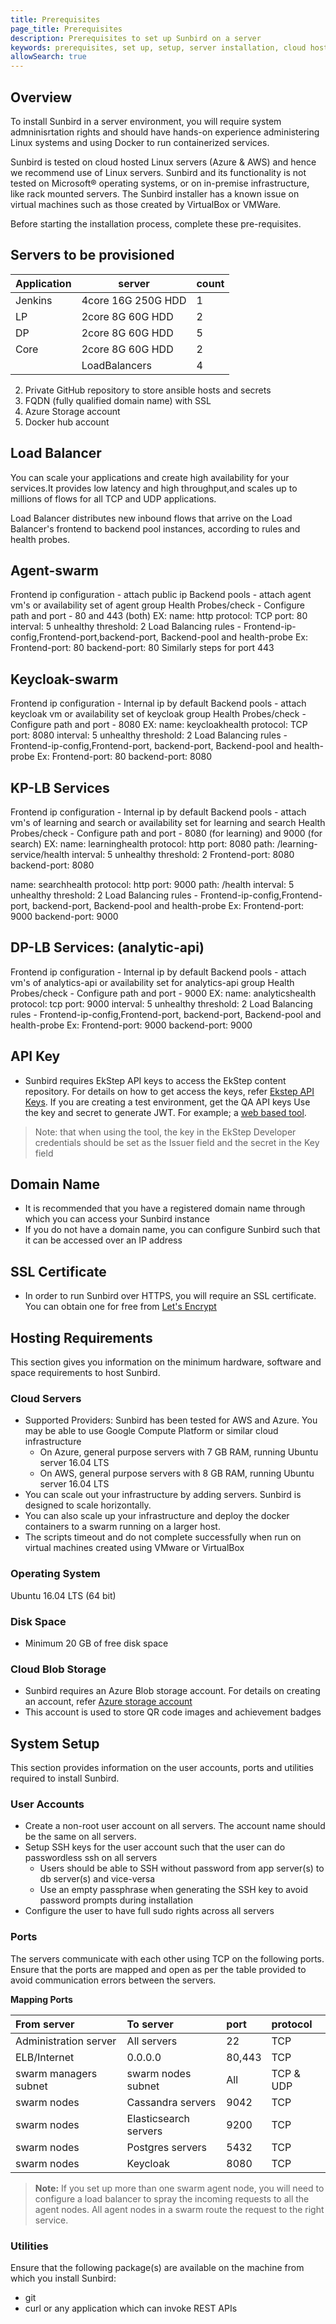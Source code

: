 ```yaml
---
title: Prerequisites
page_title: Prerequisites
description: Prerequisites to set up Sunbird on a server
keywords: prerequisites, set up, setup, server installation, cloud hosting, hosting, 
allowSearch: true
---
```


## Overview

To install Sunbird in a server environment, you will require system admninisrtation rights and should have hands-on experience administering Linux systems and using Docker to run containerized services.

Sunbird is tested on cloud hosted Linux servers (Azure & AWS) and hence we recommend use of Linux servers. Sunbird and its functionality is not tested on Microsoft® operating systems, or on in-premise infrastructure, like rack mounted servers. The Sunbird installer has a known issue on virtual machines such as those created by VirtualBox or VMWare. 

Before starting the installation process, complete these pre-requisites. 

## Servers to be provisioned 

|Application       |  server      |count|
|------------------|----------------------|------------------| 
| Jenkins |4core 16G 250G HDD| 1|
|LP       | 2core 8G 60G HDD | 2 |
|DP       |2core 8G 60G HDD  | 5 |
| Core    |2core 8G 60G HDD  |2 |
|   |   LoadBalancers   |  4 |

2. Private GitHub repository to store ansible hosts and secrets  
3. FQDN (fully qualified domain name) with SSL  
4. Azure Storage account   
5. Docker hub account 

## Load Balancer

You can scale your applications and create high availability for your services.It provides 
low latency and high throughput,and scales up to millions of flows for all TCP and UDP applications.

Load Balancer distributes new inbound flows that arrive on the Load Balancer's frontend to backend pool 
instances, according to rules and health probes.

## Agent-swarm

Frontend ip configuration - attach public ip
Backend pools - attach agent vm's or availability set of agent group
Health Probes/check - Configure path and port - 80 and 443 (both)
EX: name: http 
protocol: TCP 
port: 80 
interval: 5 
unhealthy threshold: 2
Load Balancing rules - Frontend-ip-config,Frontend-port,backend-port, Backend-pool and health-probe
Ex: Frontend-port: 80
backend-port: 80
Similarly steps for port 443


## Keycloak-swarm

Frontend ip configuration - Internal ip by default
Backend pools - attach keycloak vm or availability set of keycloak group
Health Probes/check - Configure path and port - 8080
EX: name: keycloakhealth 
protocol: TCP 
port: 8080 
interval: 5 
unhealthy threshold: 2
Load Balancing rules - Frontend-ip-config,Frontend-port, backend-port, Backend-pool and health-probe
Ex: Frontend-port: 80
backend-port: 8080


## KP-LB Services

Frontend ip configuration - Internal ip by default
Backend pools - attach vm's of learning and search or availability set for learning and search
Health Probes/check - Configure path and port - 8080 (for learning) and 9000 (for search)
EX: name: learninghealth 
protocol: http 
port: 8080 
path: /learning-service/health
interval: 5 
unhealthy threshold: 2
Frontend-port: 8080
backend-port: 8080

name: searchhealth 
protocol: http 
port: 9000 
path: /health 
interval: 5 
unhealthy threshold: 2
Load Balancing rules - Frontend-ip-config,Frontend-port, backend-port, Backend-pool and health-probe
Ex: Frontend-port: 9000
backend-port: 9000

## DP-LB Services: (analytic-api)

Frontend ip configuration - Internal ip by default
Backend pools - attach vm's of analytics-api or availability set for analytics-api group
Health Probes/check - Configure path and port - 9000
EX: name: analyticshealth 
protocol: tcp 
port: 9000 
interval: 5 
unhealthy threshold: 2
Load Balancing rules - Frontend-ip-config,Frontend-port, backend-port, Backend-pool and health-probe
Ex: Frontend-port: 9000
backend-port: 9000





## API Key

* Sunbird requires EkStep API keys to access the EkStep content repository. For details on how to get access the keys, refer [Ekstep API Keys](server_installation/ekstep_keys). If you are creating a test environment, get the QA API keys
Use the key and secret to generate JWT.  For example; a [web based tool](http://jwtbuilder.jamiekurtz.com/). 

> Note: that when using the tool, the key in the EkStep Developer credentials should be set as the Issuer field and the secret in the Key field

## Domain Name

* It is recommended that you have a registered domain name through which you can access your Sunbird instance
* If you do not have a domain name, you can configure Sunbird such that it can be accessed over an IP address

## SSL Certificate

* In order to run Sunbird over HTTPS, you will require an SSL certificate. You can obtain one for free from [Let's Encrypt](https://letsencrypt.org/)

## Hosting Requirements
This section gives you information on the minimum hardware, software and space requirements to host Sunbird.

### Cloud Servers

* Supported Providers: Sunbird has been tested for AWS and Azure. You may be able to use Google Compute Platform or similar cloud infrastructure
  * On Azure, general purpose servers with 7 GB RAM, running Ubuntu server 16.04 LTS
  * On AWS, general purpose servers with 8 GB RAM, running Ubuntu server 16.04 LTS
* You can scale out your infrastructure by adding servers. Sunbird is designed to scale horizontally.
* You can also scale up your infrastructure and deploy the docker containers to a swarm running on a larger host.
* The scripts timeout and do not complete successfully when run on virtual machines created using VMware or VirtualBox 

### Operating System

Ubuntu 16.04 LTS (64 bit)

### Disk Space

* Minimum 20 GB of free disk space

### Cloud Blob Storage
* Sunbird requires an Azure Blob storage account. For details on creating an account, refer <a href="https://docs.microsoft.com/en-us/azure/storage/common/storage-create-storage-account" target="_blank">Azure storage account</a> 
* This account is used to store QR code images and achievement badges

## System Setup

This section provides information on the user accounts, ports and utilities required to install Sunbird.

### User Accounts

* Create a non-root user account on all servers. The account name should be the same on all servers.
* Setup SSH keys for the user account such that the user can do passwordless ssh on all servers
  * Users should be able to SSH without password from app server(s) to db server(s) and vice-versa
  * Use an empty passphrase when generating the SSH key to avoid password prompts during installation
* Configure the user to have full sudo rights across all servers

### Ports
The servers communicate with each other using TCP on the following ports. Ensure that the ports are mapped and open as per the table provided to avoid communication errors between the servers.   

**Mapping Ports**

|From server |To server|port| protocol|
|:-----      |:-------|:--------|:------|
|Administration server|All servers|22|TCP|
|ELB/Internet|0.0.0.0|80,443|TCP|
|swarm managers subnet|swarm nodes subnet|All|TCP & UDP|
|swarm nodes|Cassandra servers|9042|TCP|
|swarm nodes|Elasticsearch servers| 9200 |TCP|
|swarm nodes|Postgres servers| 5432|TCP|
|swarm nodes|Keycloak| 8080|TCP|

> **Note:** If you set up more than one swarm agent node, you will need to configure a load balancer to spray the incoming requests to all the agent nodes. All agent nodes in a swarm route the request to the right service.


### Utilities
Ensure that the following package(s) are available on the machine from which you install Sunbird:

* git
* curl or any application which can invoke REST APIs
